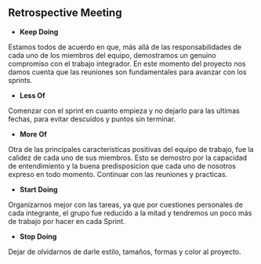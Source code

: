## Retrospective Meeting

- **Keep Doing**

Estamos todos de acuerdo en que, más allá de las responsabilidades de cada uno de los miembros del equipo, demostramos un genuino compromiso con el trabajo integrador. En este momento del proyecto nos damos cuenta que las reuniones son fundamentales para avanzar con los sprints.

- **Less Of**

Comenzar con el sprint en cuanto empieza y no dejarlo para las ultimas fechas, para evitar descuidos y puntos sin terminar.

- **More Of**

Otra de las principales caracteristicas positivas del equipo de trabajo, fue la calidez de cada uno de sus miembros. Esto se demostro por la capacidad de entendimiento y la buena predisposicion que cada uno de nosotros expreso en todo momento. Continuar con las reuniones y practicas.

- **Start Doing**

Organizarnos mejor con las tareas, ya que por cuestiones personales de cada integrante, el grupo fue reducido a la mitad y tendremos un poco más de trabajo por hacer en cada Sprint.

- **Stop Doing**

Dejar de olvidarnos de darle estilo, tamaños, formas y color al proyecto.
